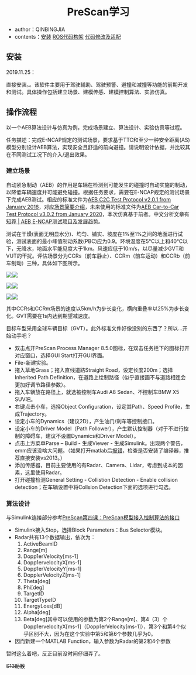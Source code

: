 <h1 align="center">PreScan学习</h1>

* author：QINBINGJIA
* contents：[安装](#h2_1) [ROS代码构架](#h2_2) [代码修改及适配](#h2_3)

## 安装

2019.11.25：

直接安装。。该软件主要用于驾驶辅助、驾驶预警、避撞和减撞等功能的前期开发和测试。具体操作包括建立场景、建模传感、建模控制算法、实验仿真。

## 操作流程

以一个AEB算法设计与仿真为例，完成场景建立、算法设计、实验仿真等过程。

任务描述：完成E-NCAP规定的测试场景，要求基于TTC和至少一种安全距离(AS)模型分别设计AEB算法，实现安全且舒适的前向避撞。请说明设计依据，并比较其在不同测试工况下的介入/退出效果。

### 建立场景

自动紧急制动（AEB）的作用是车辆在检测到可能发生的碰撞时自动实施的制动，以降低车辆速度并可能避免碰撞。根据任务要求，需要在E-NCAP规定的测试场景下完成AEB测试。相应的标准文件为[AEB C2C Test Protocol v2.0.1 from January 2018](https://cdn.euroncap.com/media/32278/euro-ncap-aeb-c2c-test-protocol-v201.pdf)，对应[场景简要介绍](https://www.euroncap.com/zh/%E8%BD%A6%E8%BE%86%E5%AE%89%E5%85%A8/%E8%AF%84%E7%BA%A7%E8%AF%B4%E6%98%8E/%E5%AE%89%E5%85%A8%E8%BE%85%E5%8A%A9/%E5%9F%8E%E9%99%85%E8%87%AA%E5%8A%A8%E7%B4%A7%E6%80%A5%E5%88%B6%E5%8A%A8-aeb-%E7%B3%BB%E7%BB%9F/)，未来使用的标准文件为[AEB Car-to-Car Test Protocol v3.0.2 from January 2020](https://cdn.euroncap.com/media/56143/euro-ncap-aeb-c2c-test-protocol-v302.pdf)，本次仿真基于前者。中文分析文章有[知荐 | AEB E-NCAP测试项目及发展趋势](https://mp.weixin.qq.com/s/8_zsGp8MnpCy6JpFiLSOwg)。

测试在干燥(表面无明显水分)、均匀、铺实、坡度在1%至1%之间的地面进行试验，测试表面的最小峰值制动系数(PBC)应为0.9。环境温度在5℃以上和40℃以下，无降水，地面水平能见度大于1km。风速应低于10m/s，以尽量减少GVT和VUT的干扰。评估场景分为CCRs（前车静止）、CCRm（前车运动）和CCRb（前车制动）三种，具体如下图所示。

![](https://lsky.bing16.xyz:2096/i/2024/02/05/65c0e66db9ce6.png)![](https://lsky.bing16.xyz:2096/i/2024/02/05/65c0e689b882b.png)

![](https://lsky.bing16.xyz:2096/i/2024/02/05/65c0e68eaa641.png)![](https://lsky.bing16.xyz:2096/i/2024/02/05/65c0e6c1b0fbb.png)

![](https://lsky.bing16.xyz:2096/i/2024/02/05/65c0e6a102447.png)![](https://lsky.bing16.xyz:2096/i/2024/02/05/65c0e6cbc27e7.png)

其中CCRs和CCRm场景的速度以5km/h为步长变化，横向重叠率以25%为步长变化。GVT需要在1s内达到期望减速度。

目标车型采用全球车辆目标（GVT）。此外标准文件好像没别的东西了？所以...开始动手吧？

*   双击点开PreScan Process Manager 8.5.0图标，在双击任务栏下的图标打开对应窗口，选择GUI Start打开GUI界面。
*   File-新建实验。
*   拖入草地Grass；拖入直线道路Straight Road，设定长度200m；选择Inherited Path Definition，在道路上绘制路径（似乎直接画不与道路相连会更加好调节路径参数）。
*   拖入车辆放在路径上，就选被控制车Audi A8 Sedan、不控制车BMW X5 SUV吧。
*   右键点击小车，选择Object Configuration，设定其Path、Speed Profile，生成Trajectory。
*   设定小车的Dynamics（建议2D），产生油门/刹车等控制接口。
*   设定小车的Driver Model（Path Follower），产生默认控制器（对于不进行控制的障碍车，建议不设置Dynamics和Driver Model）。
*   点击上方菜单Parse – Build - 生成Viewer - 生成Simulink。出现两个警告，emm应该没啥大问题。（如果打开matlab后[报错](https://blog.csdn.net/zhanshen112/article/details/88530095)，检查是否安装了编译器，推荐直接安装vs2013。）
*   添加传感器，目前主要使用的有Radar、Camera、Lidar，考虑到成本的因素，这里使用Radar。
*   打开碰撞检测General Setting - Collistion Detection - Enable collision detection；在车辆设置中将Collsion Detection下面的选项进行勾选。

### 算法设计

与Simulink连接部分参考[PreScan第四课：PreScan模型接入控制算法的接口](https://blog.csdn.net/zhanshen112/article/details/90270114)

*   Simulink接入Stop，选择Block Parameters：Bus Selector模块。
*   Radar共有13个数据输出，依次为：
    1.  ActiveBeamID
    2.  Range[m]
    3.  Dopp1erVelocity[ms-1]
    4.  Dopp1ervelocityX[ms-1]
    5.  Dopp1erVelocityY[ms-1]
    6.  DopplerVelocityZ[ms-1]
    7.  Theta[deg]
    8.  Phi[deg]
    9.  TargetID
    10.  TargetTypeID
    11.  EnergyLoss[dB]
    12.  Alpha[deg]
    13.  Beta[deg]其中可以使用的参数为第2个Range[m]、第4（3）个Dopp1ervelocityX[ms-1]（Dopp1erVelocity[ms-1]），第3个和第4个似乎区别不大，因为在这个实验中第5和第6个参数几乎为0。
*   因而新建一个MATLAB Function，输入参数为Radar的第2和4个参数

暂时这么着吧，反正目前没时间仔细弄了。

~~S13助教~~